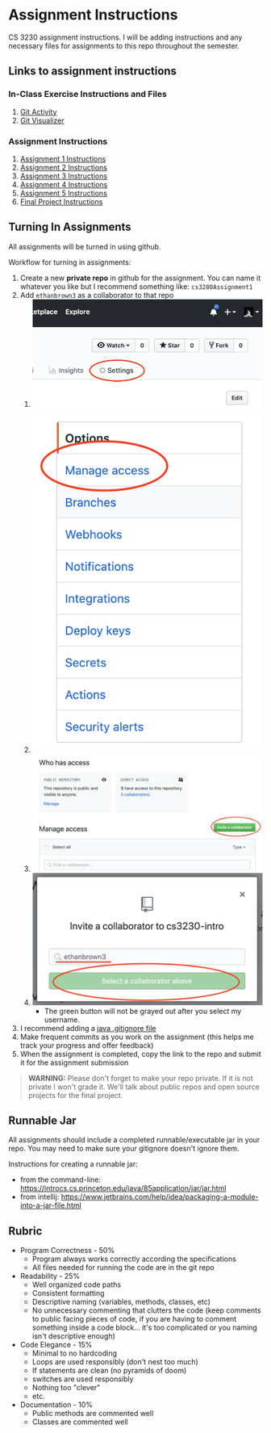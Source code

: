 # Assignment Instructions #

CS 3230 assignment instructions. I will be adding instructions and any necessary files for assignments to this repo throughout the semester.

## Links to assignment instructions ##

### In-Class Exercise Instructions and Files ###

1. [Git Activity](in-class-exercises/01GitActivity.md)
2. [Git Visualizer](in-class-exercises/02GitVisualizer.md)

### Assignment Instructions ###

1. [Assignment 1 Instructions](assignments/Assignment1.md)
2. [Assignment 2 Instructions](assignments/Assignment2.md)
3. [Assignment 3 Instructions](assignments/Assignment3.md)
4. [Assignment 4 Instructions](assignments/Assignment4.md)
5. [Assignment 5 Instructions](assignments/Assignment5.md)
6. [Final Project Instructions](FinalProject.md)

## Turning In Assignments ##

All assignments will be turned in using github.

Workflow for turning in assignments:

1. Create a new **private repo** in github for the assignment. You can name it whatever you like but I recommend something like: `cs3280Assignment1`
2. Add `ethanbrown3` as a collaborator to that repo
   1. ![settings](images/repo-settings.png)
   2. ![manage access](images/repo-manage-access.png)
   3. ![invite collaborator](images/repo-invite-collaborator.png)
   4. ![add collaborator](images/repo-select-collaborator.png)
      * The green button will not be grayed out after you select my username. 
3. I recommend adding a [java .gitignore file](https://www.gitignore.io/api/java)
4. Make frequent commits as you work on the assignment (this helps me track your progress and offer feedback)
5. When the assignment is completed, copy the link to the repo and submit it for the assignment submission

> **WARNING:** Please don't forget to make your repo private. If it is not private I won't grade it. We'll talk about public repos and open source projects for the final project.

## Runnable Jar ##

All assignments should include a completed runnable/executable jar in your repo. You may need to make sure your gitignore doesn't ignore them.

Instructions for creating a runnable jar:
* from the command-line: https://introcs.cs.princeton.edu/java/85application/jar/jar.html
* from intellij: https://www.jetbrains.com/help/idea/packaging-a-module-into-a-jar-file.html

## Rubric ##

* Program Correctness - 50%
  * Program always works correctly according the specifications
  * All files needed for running the code are in the git repo
* Readability - 25%
  * Well organized code paths
  *  Consistent formatting
  * Descriptive naming (variables, methods, classes, etc)
  * No unnecessary commenting that clutters the code (keep comments to public facing pieces of code, if you are having to comment something inside a code block... it's too complicated or you naming isn't descriptive enough)
* Code Elegance - 15%
  * Minimal to no hardcoding
  * Loops are used responsibly (don't nest too much)
  * If statements are clean (no pyramids of doom)
  * switches are used responsibly
  * Nothing too "clever"
  * etc.
* Documentation - 10%
  * Public methods are commented well
  * Classes are commented well
